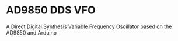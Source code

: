 # AD9850 DDS VFO
A Direct Digital Synthesis Variable Frequency Oscillator based on the AD9850 and Arduino

